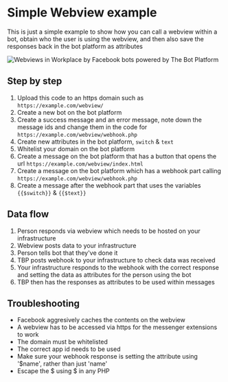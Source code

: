 # Simple Webview example

This is just a simple example to show how you can call a webview within a bot, obtain who the user is using the webview, and then also save the responses back in the bot platform as attributes

![Webviews in Workplace by Facebook bots powered by The Bot Platform](http://syddev.com/tbp/webview/screenshots/webview.gif?v=1)


## Step by step

1) Upload this code to an https domain such as `https://example.com/webview/`
2) Create a new bot on the bot platform
3) Create a success message and an error message, note down the message ids and change them in the code for `https://example.com/webview/webhook.php`
4) Create new attributes in the bot platform, `switch` & `text`
5) Whitelist your domain on the bot platform
6) Create a message on the bot platform that has a button that opens the url `https://example.com/webview/index.html`
7) Create a message on the bot platform which has a webhook part calling `https://example.com/webview/webhook.php`
8) Create a message after the webhook part that uses the variables `{{$switch}}` & `{{$text}}`

## Data flow

1) Person responds via webview which needs to be hosted on your infrastructure
2) Webview posts data to your infrastructure
3) Person tells bot that they've done it
4) TBP posts webhook to your infrastructure to check data was received
5) Your infrastructure responds to the webhook with the correct response and setting the data as attributes for the person using the bot
6) TBP then has the responses as attributes to be used within messages

## Troubleshooting

- Facebook aggresively caches the contents on the webview
- A webview has to be accessed via https for the messenger extensions to work
- The domain must be whitelisted
- The correct app id needs to be used
- Make sure your webhook response is setting the attribute using '$name', rather than just 'name'
- Escape the $ using \$ in any PHP


